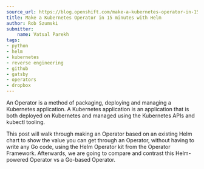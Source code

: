 ```yaml
---
source_url: https://blog.openshift.com/make-a-kubernetes-operator-in-15-minutes-with-helm/
title: Make a Kubernetes Operator in 15 minutes with Helm
author: Rob Szumski
submitter:
    name: Vatsal Parekh
tags:
- python
- helm
- kubernetes
- reverse engineering
- github
- gatsby
- operators
- dropbox
---
```


An Operator is a method of packaging, deploying and managing a Kubernetes application. A Kubernetes application is an application that is both deployed on Kubernetes and managed using the Kubernetes APIs and kubectl tooling.

This post will walk through making an Operator based on an existing Helm chart to show the value you can get through an Operator, without having to write any Go code, using the Helm Operator kit from the Operator Framework. Afterwards, we are going to compare and contrast this Helm-powered Operator vs a Go-based Operator.
